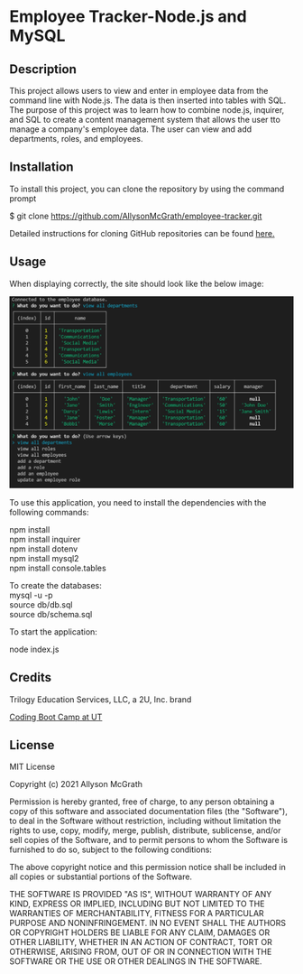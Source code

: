 # Employee Tracker-Node.js and MySQL

## Description

This project allows users to view and enter in employee data from the command line with Node.js. The data is then inserted into tables with SQL. The purpose of this project was to learn how to combine node.js, inquirer, and SQL to create a content management system that allows the user tto manage a company's employee data. The user can view and add departments, roles, and employees.


## Installation

To install this project, you can clone the repository by using the command prompt

$ git clone https://github.com/AllysonMcGrath/employee-tracker.git

Detailed instructions for cloning GitHub repositories can be found [here.](https://docs.github.com/en/github/creating-cloning-and-archiving-repositories/cloning-a-repository-from-github/cloning-a-repository)



## Usage

When displaying correctly, the site should look like the below image:

![Command line with question prompts](/assets/employeetracker.JPG)

To use this application, you need to install the dependencies with the following commands:

npm install<br/>
npm install inquirer<br/>
npm install dotenv<br/>
npm install mysql2<br/>
npm install console.tables<br/>

To create the databases:<br/>
mysql -u <username> -p <password><br/>
source db/db.sql<br/>
source db/schema.sql<br/>

To start the application:

node index.js

## Credits

Trilogy Education Services, LLC, a 2U, Inc. brand

[Coding Boot Camp at UT](https://github.com/the-Coding-Boot-Camp-at-UT)



## License

MIT License

Copyright (c) 2021 Allyson McGrath

Permission is hereby granted, free of charge, to any person obtaining a copy
of this software and associated documentation files (the "Software"), to deal
in the Software without restriction, including without limitation the rights
to use, copy, modify, merge, publish, distribute, sublicense, and/or sell
copies of the Software, and to permit persons to whom the Software is
furnished to do so, subject to the following conditions:

The above copyright notice and this permission notice shall be included in all
copies or substantial portions of the Software.

THE SOFTWARE IS PROVIDED "AS IS", WITHOUT WARRANTY OF ANY KIND, EXPRESS OR
IMPLIED, INCLUDING BUT NOT LIMITED TO THE WARRANTIES OF MERCHANTABILITY,
FITNESS FOR A PARTICULAR PURPOSE AND NONINFRINGEMENT. IN NO EVENT SHALL THE
AUTHORS OR COPYRIGHT HOLDERS BE LIABLE FOR ANY CLAIM, DAMAGES OR OTHER
LIABILITY, WHETHER IN AN ACTION OF CONTRACT, TORT OR OTHERWISE, ARISING FROM,
OUT OF OR IN CONNECTION WITH THE SOFTWARE OR THE USE OR OTHER DEALINGS IN THE
SOFTWARE.
